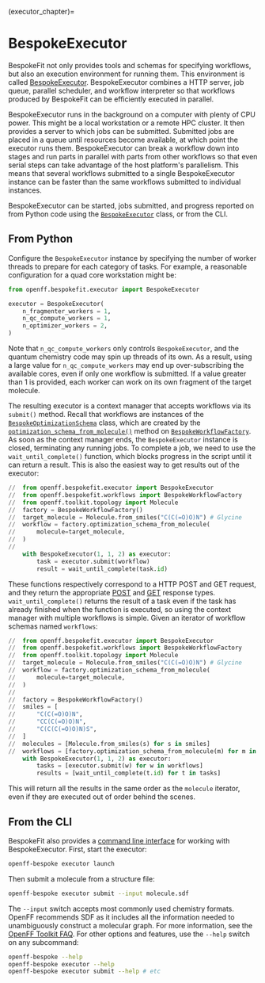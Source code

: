 (executor_chapter)=
# BespokeExecutor

BespokeFit not only provides tools and schemas for specifying workflows, but
also an execution environment for running them. This environment is called
[BespokeExecutor]. BespokeExecutor combines a HTTP server, job queue,
parallel scheduler, and workflow interpreter so that workflows produced by
BespokeFit can be efficiently executed in parallel.

BespokeExecutor runs in the background on a computer with plenty of CPU power.
This might be a local workstation or a remote HPC cluster. It then provides a
server to which jobs can be submitted. Submitted jobs are placed in a queue
until resources become available, at which point the executor runs them.
BespokeExecutor can break a workflow down into stages and run parts in
parallel with parts from other workflows so that even serial steps can take
advantage of the host platform's parallelism. This means that several workflows
submitted to a single BespokeExecutor instance can be faster than the same
workflows submitted to individual instances.

BespokeExecutor can be started, jobs submitted, and progress reported on from
Python code using the [`BespokeExecutor`] class, or from the CLI.

[BespokeExecutor]: openff.bespokefit.executor.executor.BespokeExecutor
[`BespokeExecutor`]: openff.bespokefit.executor.executor.BespokeExecutor

## From Python

Configure the `BespokeExecutor` instance by specifying the number of worker
threads to prepare for each category of tasks. For example, a reasonable
configuration for a quad core workstation might be:

```python
from openff.bespokefit.executor import BespokeExecutor

executor = BespokeExecutor(
    n_fragmenter_workers = 1,
    n_qc_compute_workers = 1,
    n_optimizer_workers = 2,
)
```

Note that `n_qc_compute_workers` only controls `BespokeExecutor`, and the
quantum chemistry code may spin up threads of its own. As a result, using a
large value for `n_qc_compute_workers` may end up over-subscribing the
available cores, even if only one workflow is submitted. If a value greater
than 1 is provided, each worker can work on its own fragment of the target
molecule.

The resulting executor is a context manager that accepts workflows via its
`submit()` method. Recall that workflows are instances of the
[`BespokeOptimizationSchema`] class, which are created by the
[`optimization_schema_from_molecule()`] method on [`BespokeWorkflowFactory`]. As
soon as the context manager ends, the `BespokeExecutor` instance is closed,
terminating any running jobs. To complete a job, we need to use the
`wait_until_complete()` function, which blocks progress in the script until it
can return a result. This is also the easiest way to get results out of the
executor:

```python
//  from openff.bespokefit.executor import BespokeExecutor
//  from openff.bespokefit.workflows import BespokeWorkflowFactory
//  from openff.toolkit.topology import Molecule 
//  factory = BespokeWorkflowFactory()
//  target_molecule = Molecule.from_smiles("C(C(=O)O)N") # Glycine
//  workflow = factory.optimization_schema_from_molecule(
//      molecule=target_molecule,
//  )
//  
    with BespokeExecutor(1, 1, 2) as executor:
        task = executor.submit(workflow)
        result = wait_until_complete(task.id)
```

These functions respectively correspond to a HTTP POST and GET request, and they
return the appropriate [POST] and [GET] response types. `wait_until_complete()`
returns the result of a task even if the task has already finished when the
function is executed, so using the context manager with multiple workflows is
simple. Given an iterator of workflow schemas named `workflows`:

```python
//  from openff.bespokefit.executor import BespokeExecutor
//  from openff.bespokefit.workflows import BespokeWorkflowFactory
//  from openff.toolkit.topology import Molecule
//  target_molecule = Molecule.from_smiles("C(C(=O)O)N") # Glycine
//  workflow = factory.optimization_schema_from_molecule(
//      molecule=target_molecule,
//  )
//  
//  factory = BespokeWorkflowFactory()
//  smiles = [
//      "C(C(=O)O)N",
//      "CC(C(=O)O)N",
//      "C(C(C(=O)O)N)S",
//  ]
//  molecules = [Molecule.from_smiles(s) for s in smiles]
//  workflows = [factory.optimization_schema_from_molecule(m) for m in molecules]
    with BespokeExecutor(1, 1, 2) as executor:
        tasks = [executor.submit(w) for w in workflows]
        results = [wait_until_complete(t.id) for t in tasks]
```

This will return all the results in the same order as the `molecule` iterator,
even if they are executed out of order behind the scenes.

[`BespokeOptimizationSchema`]: openff.bespokefit.schema.fitting.BespokeOptimizationSchema
[`optimization_schema_from_molecule()`]: openff.bespokefit.workflows.bespoke.BespokeWorkflowFactory.optimization_schema_from_molecule
[`BespokeWorkflowFactory`]: openff.bespokefit.workflows.bespoke.BespokeWorkflowFactory
[`submit()`]: openff.bespokefit.executor.BespokeExecutor.submit
[`wait_until_complete()`]: openff.bespokefit.executor.wait_until_complete
[POST]: openff.bespokefit.executor.services.coordinator.models.CoordinatorPOSTResponse
[GET]: openff.bespokefit.executor.services.coordinator.models.CoordinatorGETResponse
[`Molecule`]: openff.toolkit.topology.Molecule

## From the CLI

BespokeFit also provides a [command line interface](cli_chapter) for working
with BespokeExecutor. First, start the executor:

```sh
openff-bespoke executor launch
```

Then submit a molecule from a structure file:

```sh
openff-bespoke executor submit --input molecule.sdf
```

The `--input` switch accepts most commonly used chemistry formats. OpenFF
recommends SDF as it includes all the information needed to unambiguously
construct a molecular graph. For more information, see the [OpenFF Toolkit FAQ].
For other options and features, use the `--help` switch on any subcommand:

```sh
openff-bespoke --help
openff-bespoke executor --help
openff-bespoke executor submit --help # etc
```

[command line interface]: cli_chapter
[OpenFF Toolkit FAQ]: openff.toolkit:faq